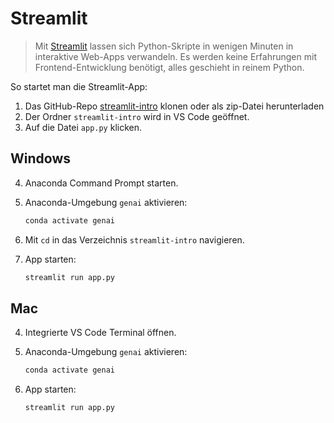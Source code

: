 # Streamlit

> Mit [Streamlit](https://streamlit.io) lassen sich Python-Skripte in wenigen Minuten in interaktive Web-Apps verwandeln.  Es werden keine  Erfahrungen mit Frontend-Entwicklung benötigt, alles geschieht in reinem Python.

So startet man die Streamlit-App:

1. Das GitHub-Repo [streamlit-intro](https://github.com/kirenz/streamlit-intro) klonen oder als zip-Datei herunterladen
2. Der Ordner `streamlit-intro` wird in VS Code geöffnet.
3. Auf die Datei `app.py` klicken.


## Windows

4. Anaconda Command Prompt starten.
5. Anaconda-Umgebung `genai` aktivieren:

   ```bash
   conda activate genai
   ```

6. Mit `cd` in das Verzeichnis `streamlit-intro` navigieren.
7. App starten:

   ```bash
   streamlit run app.py
   ```

## Mac

4. Integrierte VS Code Terminal öffnen.
5. Anaconda-Umgebung `genai` aktivieren:

   ```bash
   conda activate genai
   ```

6. App starten:

   ```bash
   streamlit run app.py
   ```
